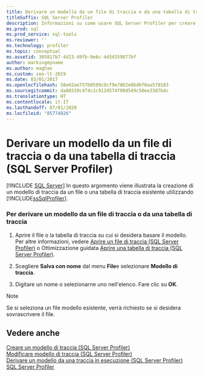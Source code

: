 ```yaml
---
title: Derivare un modello da un file di traccia o da una tabella di traccia
titleSuffix: SQL Server Profiler
description: Informazioni su come usare SQL Server Profiler per creare un modello di traccia da un file di traccia esistente o da una tabella di traccia archiviata in un database.
ms.prod: sql
ms.prod_service: sql-tools
ms.reviewer: ''
ms.technology: profiler
ms.topic: conceptual
ms.assetid: 305817b7-4d23-49fb-9e6c-4d34359877bf
author: markingmyname
ms.author: maghan
ms.custom: seo-lt-2019
ms.date: 03/01/2017
ms.openlocfilehash: 58e62ae757b0509c0cf9e7862e8bd6f0aa570183
ms.sourcegitcommit: da88320c474c1c9124574f90d549c50ee3387b4c
ms.translationtype: HT
ms.contentlocale: it-IT
ms.lasthandoff: 07/01/2020
ms.locfileid: "85774826"
---
```

# <a name="derive-a-template-from-a-trace-file-or-trace-table-sql-server-profiler"></a>Derivare un modello da un file di traccia o da una tabella di traccia (SQL Server Profiler)

 [!INCLUDE [SQL Server](../../includes/applies-to-version/sqlserver.md)]
  In questo argomento viene illustrata la creazione di un modello di traccia da un file o una tabella di traccia esistente utilizzando [!INCLUDE[ssSqlProfiler](../../includes/sssqlprofiler-md.md)].  
  
### <a name="to-derive-a-template-from-a-trace-file-or-trace-table"></a>Per derivare un modello da un file di traccia o da una tabella di traccia  
  
1.  Aprire il file o la tabella di traccia su cui si desidera basare il modello. Per altre informazioni, vedere [Aprire un file di traccia &#40;SQL Server Profiler&#41;](../../tools/sql-server-profiler/open-a-trace-file-sql-server-profiler.md) o Ottimizzazione guidata [Aprire una tabella di traccia &#40;SQL Server Profiler&#41;](../../tools/sql-server-profiler/open-a-trace-table-sql-server-profiler.md).  
  
2.  Scegliere **Salva con nome** dal menu **File**e selezionare **Modello di traccia**.  
  
3.  Digitare un nome o selezionarne uno nell'elenco. Fare clic su **OK**.  
  
> [!NOTE]  
>  Se si seleziona un file modello esistente, verrà richiesto se si desidera sovrascrivere il file.  
  
## <a name="see-also"></a>Vedere anche  
 [Creare un modello di traccia &#40;SQL Server Profiler&#41;](../../tools/sql-server-profiler/create-a-trace-template-sql-server-profiler.md)   
 [Modificare modello di traccia &#40;SQL Server Profiler&#41;](../../tools/sql-server-profiler/modify-a-trace-template-sql-server-profiler.md)   
 [Derivare un modello da una traccia in esecuzione &#40;SQL Server Profiler&#41;](../../tools/sql-server-profiler/derive-a-template-from-a-running-trace-sql-server-profiler.md)   
 [SQL Server Profiler](../../tools/sql-server-profiler/sql-server-profiler.md)  
  
  
